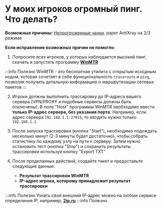 # У моих игроков огромный пинг. Что делать?

**Возможные причины:** [Непрогруженные чанки](/chunky), paper AntiXray на 2/3 режиме

**Если исправление возможных причин не помогло:**

1. Попросите всех игроков, у которых наблюдается высокий пинг, скачать и запустить программу **[WinMTR](https://github.com/White-Tiger/WinMTR/releases)**

:::info Полезно
WinMTR - это бесплатная утилита с открытым исходным кодом, которая сочетает в себе функциональность `traceroute` и `ping`, позволяя получить детальную информацию о маршрутизации сетевых пакетов
:::

2. Игроки должны выполнить трассировку до IP-адреса вашего сервера (VPN/PROXY и подобные сервисы должны быть отключены).
В поле "Host" программы WinMTR необходимо ввести **только IP-адрес сервера, без указания порта**. Например, если адрес сервера `192.168.1.1:27015`, то вводить нужно только `192.168.1.1`

3. После запуска трассировки (кнопка "Start"), необходимо подождать несколько минут (2-3 минуты будет достаточно), чтобы собрать статистику по каждому узлу на пути к серверу.
Затем нужно остановить тест (кнопка "Stop") и сохранить результаты трассировки используя кнопку "Export TXT"

4. После проделанных действий, создайте тикет и предоставьте следующие данные:
    *   **Результат трассировки WinMTR**
    *   **IP-адрес игрока, которому принадлежит результат трассировки**

:::info Полезно
Узнать свой внешний IP-адрес можно на любом сервисе определения IP, например, **[2ip.ru](https://2ip.ru)**
:::info Полезно